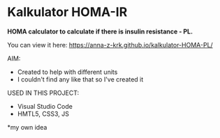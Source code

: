 # Kalkulator HOMA-IR
**HOMA calculator to calculate if there is insulin resistance - PL.**


You can view it here: https://anna-z-krk.github.io/kalkulator-HOMA-PL/

AIM:
- Created to help with different units
- I couldn't find any like that so I've created it


USED IN THIS PROJECT:
- Visual Studio Code
- HMTL5, CSS3, JS

*my own idea
